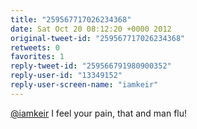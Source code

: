 ```yaml
---
title: "259567717026234368"
date: Sat Oct 20 08:12:20 +0000 2012
original-tweet-id: "259567717026234368"
retweets: 0
favorites: 1
reply-tweet-id: "259566791980900352"
reply-user-id: "13349152"
reply-user-screen-name: "iamkeir"
---
```

<a href="https://twitter.com/iamkeir">@iamkeir</a> I feel your pain, that and man flu!
